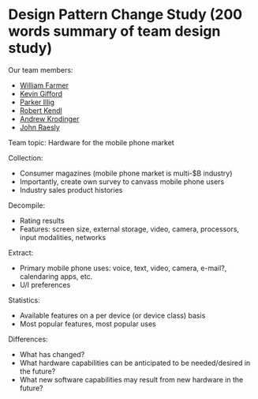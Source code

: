 # Design Pattern Change Study (200 words summary of team design study)

Our team members:
* [William Farmer](http://github.com/willzfarmer)
* [Kevin Gifford](http://github.com/kevinkgifford)
* [Parker Illig](http://github.com/pail4944)
* [Robert Kendl](http://github.com/DomoYeti)
* [Andrew Krodinger](http://github.com/drewdinger)
* [John Raesly](http://github.com/jraesly)

Team topic: Hardware for the mobile phone market


Collection: 
* Consumer magazines (mobile phone market is multi-$B industry)
* Importantly, create own survey to canvass mobile phone users
* Industry sales product histories

Decompile:
* Rating results
* Features: screen size, external storage, video, camera, processors, input modalities, networks

Extract:
* Primary mobile phone uses: voice, text, video, camera, e-mail?, calendaring apps, etc.
* U/I preferences

Statistics:
* Available features on a per device (or device class) basis
* Most popular features, most popular uses

Differences:
* What has changed?
* What hardware capabilities can be anticipated to be needed/desired in the future?
* What new software capabilities may result from new hardware in the future?

